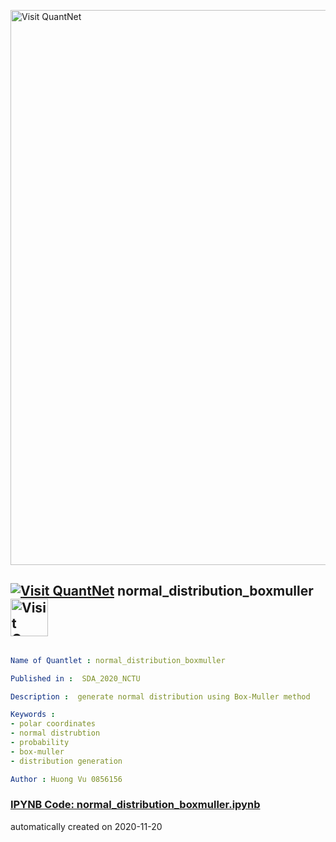 [<img src="https://github.com/QuantLet/Styleguide-and-FAQ/blob/master/pictures/banner.png" width="888" alt="Visit QuantNet">](http://quantlet.de/)

## [<img src="https://github.com/QuantLet/Styleguide-and-FAQ/blob/master/pictures/qloqo.png" alt="Visit QuantNet">](http://quantlet.de/) **normal_distribution_boxmuller** [<img src="https://github.com/QuantLet/Styleguide-and-FAQ/blob/master/pictures/QN2.png" width="60" alt="Visit QuantNet 2.0">](http://quantlet.de/)

```yaml

Name of Quantlet : normal_distribution_boxmuller

Published in :  SDA_2020_NCTU

Description :  generate normal distribution using Box-Muller method

Keywords : 
- polar coordinates
- normal distrubtion
- probability
- box-muller
- distribution generation

Author : Huong Vu 0856156

```

### [IPYNB Code: normal_distribution_boxmuller.ipynb](normal_distribution_boxmuller.ipynb)


automatically created on 2020-11-20